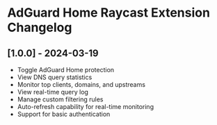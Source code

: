 # AdGuard Home Raycast Extension Changelog

## [1.0.0] - 2024-03-19

- Toggle AdGuard Home protection
- View DNS query statistics
- Monitor top clients, domains, and upstreams
- View real-time query log
- Manage custom filtering rules
- Auto-refresh capability for real-time monitoring
- Support for basic authentication 